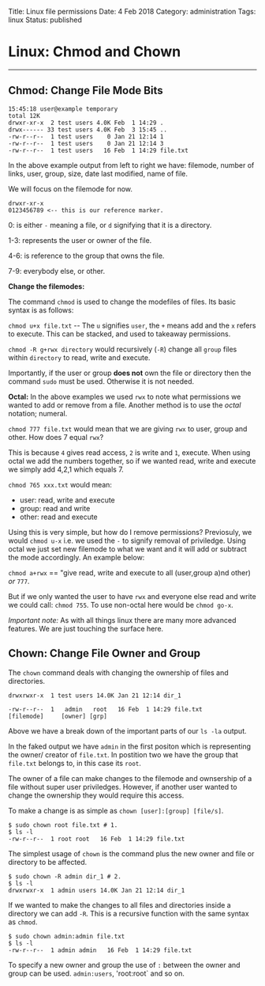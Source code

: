 Title: Linux file permissions
Date: 4 Feb 2018
Category: administration
Tags: linux
Status: published

# Linux: Chmod and Chown

--------

## **Chmod: Change File Mode Bits**

```shell
15:45:18 user@example temporary 
total 12K
drwxr-xr-x  2 test users 4.0K Feb  1 14:29 .
drwx------ 33 test users 4.0K Feb  3 15:45 ..
-rw-r--r--  1 test users    0 Jan 21 12:14 1
-rw-r--r--  1 test users    0 Jan 21 12:14 3
-rw-r--r--  1 test users   16 Feb  1 14:29 file.txt
```

In the above example output from left to right we have:
filemode, number of links, user, group, size, date last modified, name of file.

We will focus on the filemode for now.

```
drwxr-xr-x
0123456789 <-- this is our reference marker.
```

0: is either `-` meaning a file, or `d` signifying that it is a directory.

1-3: represents the user or owner of the file.

4-6: is reference to the group that owns the file.

7-9: everybody else, or other.

**Change the filemodes:**

The command `chmod` is used to change the modefiles of files. Its basic syntax is as follows:

`chmod u+x file.txt` -- The `u` signifies `user`, the `+` means add and the `x` refers to execute. This can be stacked, and used to takeaway permissions.

`chmod -R g+rwx directory` would recursively (`-R`) change all `group` files within `directory` to read, write and execute.

Importantly, if the user or group **does not** own the file or directory then the command `sudo` must be used. Otherwise it is not needed.

**Octal:**
 In the above examples we used `rwx` to note what permissions we wanted to add or remove from a file. Another method is to use the *octal* notation; numeral.

 `chmod 777 file.txt` would mean that we are giving `rwx` to user, group and other. How does 7 equal `rwx`?

This is because `4` gives read access, `2` is write and `1`, execute. When using octal we add the numbers together, so if we wanted read, write and execute we simply add 4,2,1 which equals 7.

`chmod 765 xxx.txt` would mean:
- user: read, write and execute
- group: read and write
- other: read and execute

Using this is very simple, but how do I remove permissions? Previosuly, we would `chmod u-x` i.e. we used the `-` to signify removal of priviledge. Using octal we just set new filemode to what we want and it will add or subtract the mode accordingly. An example below:

`chmod a+rwx` == "give read, write and execute to all (user,group a)nd other) *or* `777`.

But if we only wanted the user to have `rwx` and everyone else read and write we could call: `chmod 755`. To use non-octal here would be `chmod go-x`. 

<i> Important note:</i> As with all things linux there are many more advanced features. We are just touching the surface here.

## **Chown: Change File Owner and Group**

The `chown` command deals with changing the ownership of files and directories.

```
drwxrwxr-x  1 test users 14.0K Jan 21 12:14 dir_1

-rw-r--r--  1   admin   root   16 Feb  1 14:29 file.txt
[filemode]     [owner] [grp]  
```

Above we have a break down of the important parts of our `ls -la` output.

In the faked output we have `admin` in the first positon which is representing the owner/ creator of `file.txt`. In postition two we have the group that `file.txt` belongs to, in this case its `root`.

The owner of a file can make changes to the filemode and ownsership of a file without super user priviledges. However, if another user wanted to change the ownership they would require this access.

To make a change is as simple as `chown [user]:[group] [file/s]`.

```
$ sudo chown root file.txt # 1.
$ ls -l 
-rw-r--r--  1 root root   16 Feb  1 14:29 file.txt
```

The simplest usage of `chown` is the command plus the new owner and file or directory to be affected.

```
$ sudo chown -R admin dir_1 # 2.
$ ls -l
drwxrwxr-x  1 admin users 14.0K Jan 21 12:14 dir_1
```

If we wanted to make the changes to all files and directories inside a directory we can add `-R`. This is a recursive function with the same syntax as `chmod`.

```
$ sudo chown admin:admin file.txt 
$ ls -l
-rw-r--r--  1 admin admin   16 Feb  1 14:29 file.txt
```

To specify a new owner and group the use of `:` between the owner and group can be used. `admin:users`, 'root:root` and so on.
